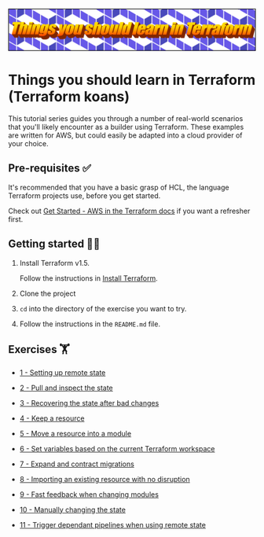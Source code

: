 ![Things you should learn in Terraform](./assets/logo.png)

# Things you should learn in Terraform (Terraform koans)

This tutorial series guides you through a number of real-world scenarios that
you'll likely encounter as a builder using Terraform. These examples are
written for AWS, but could easily be adapted into a cloud provider of your
choice.

## Pre-requisites ✅

It's recommended that you have a basic grasp of HCL, the language Terraform
projects use, before you get started.

Check out [Get Started - AWS in the Terraform docs] if you want a refresher
first.

[Get Started - AWS in the Terraform docs]: https://developer.hashicorp.com/terraform/tutorials/aws-get-started

## Getting started 👩‍💻

1. Install Terraform v1.5.

   Follow the instructions in [Install Terraform].

2. Clone the project

3. `cd` into the directory of the exercise you want to try.

4. Follow the instructions in the `README.md` file.

[Install Terraform]: https://developer.hashicorp.com/terraform/downloads?product_intent=terraform

## Exercises 🏋️

* [1 - Setting up remote state]

* [2 - Pull and inspect the state]

* [3 - Recovering the state after bad changes]

* [4 - Keep a resource]

* [5 - Move a resource into a module]

* [6 - Set variables based on the current Terraform workspace]

* [7 - Expand and contract migrations]

* [8 - Importing an existing resource with no disruption]

* [9 - Fast feedback when changing modules]

* [10 - Manually changing the state]

* [11 - Trigger dependant pipelines when using remote state]

[1 - Setting up remote state]: ./exercises/01_setting-up-remote-state/README.md

[2 - Pull and inspect the state]: ./exercises/02_pull-and-inspect-state/README.md

[3 - Recovering the state after bad changes]: ./exercises/03_recovering-the-state-after-bad-changes/README.md

[4 - Keep a resource]: ./exercises/04_keep-a-resource/README.md

[5 - Move a resource into a module]: ./exercises/05_move-a-resource-into-a-module/README.md

[6 - Set variables based on the current Terraform workspace]: ./exercises/06_set-variables-based-on-the-current-workspace/README.md

[7 - Expand and contract migrations]: ./exercises/07_expand-contract-migrations/README.md

[8 - Importing an existing resource with no disruption]: ./exercises/08_import-existing-resources-no-disruption/README.md

[9 - Fast feedback when changing modules]: ./exercises/09_fast-feedback-changing-modules/README.md

[10 - Manually changing the state]: ./exercises/10_manually-changing-state/README.md

[11 - Trigger dependant pipelines when using remote state]: ./exercises/11_trigger-dependant-pipelines-remote-state/README.md

